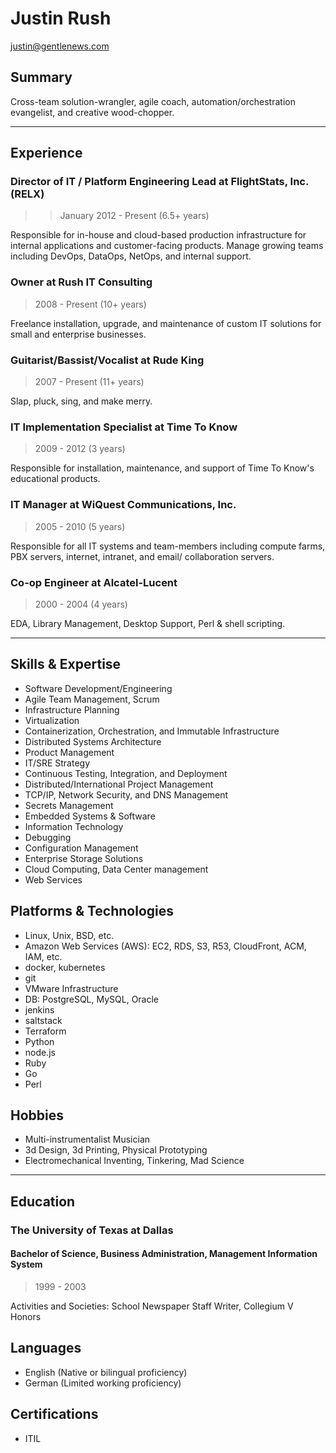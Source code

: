 # Justin Rush
<justin@gentlenews.com>

## Summary

Cross-team solution-wrangler, agile coach, automation/orchestration evangelist, and creative wood-chopper.

---

## Experience

### Director of IT / Platform Engineering Lead at FlightStats, Inc. (RELX) 
>> January 2012 - Present (6.5+ years)

Responsible for in-house and cloud-based production infrastructure for internal applications and customer-facing
products. Manage growing teams including DevOps, DataOps, NetOps, and internal support.

### Owner at Rush IT Consulting
> 2008 - Present (10+ years)

Freelance installation, upgrade, and maintenance of custom IT solutions for small and enterprise businesses.

### Guitarist/Bassist/Vocalist at Rude King
> 2007 - Present (11+ years)

Slap, pluck, sing, and make merry.


### IT Implementation Specialist at Time To Know
> 2009 - 2012 (3 years)

Responsible for installation, maintenance, and support of Time To Know's educational products.

### IT Manager at WiQuest Communications, Inc.
> 2005 - 2010 (5 years)

Responsible for all IT systems and team-members including compute farms, PBX servers, internet, intranet, and email/
collaboration servers.

### Co-op Engineer at Alcatel-Lucent
> 2000 - 2004 (4 years)

EDA, Library Management, Desktop Support, Perl & shell scripting.

---

## Skills & Expertise
* Software Development/Engineering
* Agile Team Management, Scrum
* Infrastructure Planning
* Virtualization
* Containerization, Orchestration, and Immutable Infrastructure
* Distributed Systems Architecture
* Product Management
* IT/SRE Strategy
* Continuous Testing, Integration, and Deployment
* Distributed/International Project Management
* TCP/IP, Network Security, and DNS Management
* Secrets Management
* Embedded Systems & Software
* Information Technology
* Debugging
* Configuration Management
* Enterprise Storage Solutions
* Cloud Computing, Data Center management
* Web Services

## Platforms & Technologies
* Linux, Unix, BSD, etc.
* Amazon Web Services (AWS): EC2, RDS, S3, R53, CloudFront, ACM, IAM, etc.
* docker, kubernetes
* git
* VMware Infrastructure
* DB: PostgreSQL, MySQL, Oracle
* jenkins
* saltstack
* Terraform
* Python
* node.js
* Ruby
* Go
* Perl

## Hobbies
* Multi-instrumentalist Musician
* 3d Design, 3d Printing, Physical Prototyping
* Electromechanical Inventing, Tinkering, Mad Science


---

## Education
### The University of Texas at Dallas
#### Bachelor of Science, Business Administration, Management Information System
> 1999 - 2003

Activities and Societies: School Newspaper Staff Writer, Collegium V Honors


## Languages
* English (Native or bilingual proficiency)
* German (Limited working proficiency)

## Certifications
* ITIL
 
